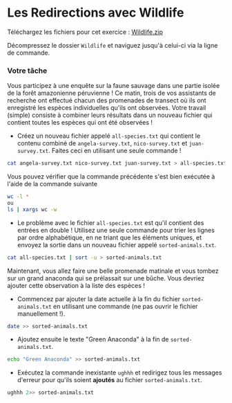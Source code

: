 # Les Redirections avec Wildlife

Téléchargez les fichiers pour cet exercice :
[Wildlife.zip](./Wildlife.zip)

Décompressez le dossier `Wildlife` et naviguez jusqu'à celui-ci via la ligne de commande.

### Votre tâche

Vous participez à une enquête sur la faune sauvage dans une partie isolée de la forêt amazonienne péruvienne ! Ce matin, trois de vos assistants de recherche ont effectué chacun des promenades de transect où ils ont enregistré les espèces individuelles qu'ils ont observées. Votre travail (simple) consiste à combiner leurs résultats dans un nouveau fichier qui contient toutes les espèces qui ont été observées !

- Créez un nouveau fichier appelé `all-species.txt` qui contient le contenu combiné de `angela-survey.txt`, `nico-survey.txt` et `juan-survey.txt`. Faites ceci en utilisant une seule commande !

```bash
cat angela-survey.txt nico-survey.txt juan-survey.txt > all-species.txt
```

Vous pouvez vérifier que la commande précédente s'est bien exécutée à l'aide de la commande suivante

```bash
wc -l *
ou
ls | xargs wc -w
```

- Le problème avec le fichier `all-species.txt` est qu'il contient des entrées en double ! Utilisez une seule commande pour trier les lignes par ordre alphabétique, en ne triant que les éléments uniques, et envoyez la sortie dans un nouveau fichier appelé `sorted-animals.txt`.

```bash
cat all-species.txt | sort -u > sorted-animals.txt
```

Maintenant, vous allez faire une belle promenade matinale et vous tombez sur un grand anaconda qui se prélassait sur une bûche. Vous devriez ajouter cette observation à la liste des espèces !

- Commencez par ajouter la date actuelle à la fin du fichier `sorted-animals.txt` en utilisant une commande (ne pas ouvrir le fichier manuellement !).

```bash
date >> sorted-animals.txt
```

- Ajoutez ensuite le texte "Green Anaconda" à la fin de `sorted-animals.txt`.

```bash
echo "Green Anaconda" >> sorted-animals.txt
```

- Exécutez la commande inexistante `ughhh` et redirigez tous les messages d'erreur pour qu'ils soient **ajoutés** au fichier `sorted-animals.txt`.

```bash
ughhh 2>> sorted-animals.txt
```
